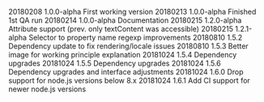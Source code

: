 20180208 1.0.0-alpha First working version
20180213 1.0.0-alpha Finished 1st QA run
20180214 1.0.0-alpha Documentation
20180215 1.2.0-alpha Attribute support (prev. only textContent was accessible)
20180215 1.2.1-alpha Selector to property name regexp improvements
20180810 1.5.2 Dependency update to fix rendering/locale issues
20180810 1.5.3 Better image for working principle explanation
20181024 1.5.4 Dependency upgrades
20181024 1.5.5 Dependency upgrades
20181024 1.5.6 Dependency upgrades and interface adjustments
20181024 1.6.0 Drop support for node.js versions below 8.x
20181024 1.6.1 Add CI support for  newer node.js versions
